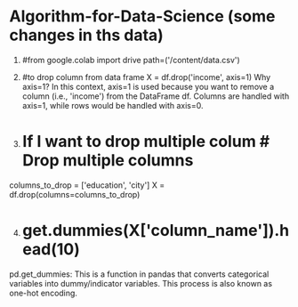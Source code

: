 # Algorithm-for-Data-Science  (some changes in ths data)


1. #from google.colab import drive
path=('/content/data.csv')

2. #to drop column from data frame
X = df.drop('income', axis=1)
Why axis=1?
In this context, axis=1 is used because you want to remove a column (i.e., 'income') from the DataFrame df. Columns are handled with axis=1, while rows would be handled with axis=0.

3. # If I want to drop  multiple colum # Drop multiple columns
columns_to_drop = ['education', 'city']
X = df.drop(columns=columns_to_drop)


4. # get.dummies(X['column_name']).head(10)
pd.get_dummies: This is a function in pandas that converts categorical variables into dummy/indicator variables. This process is also known as one-hot encoding.
